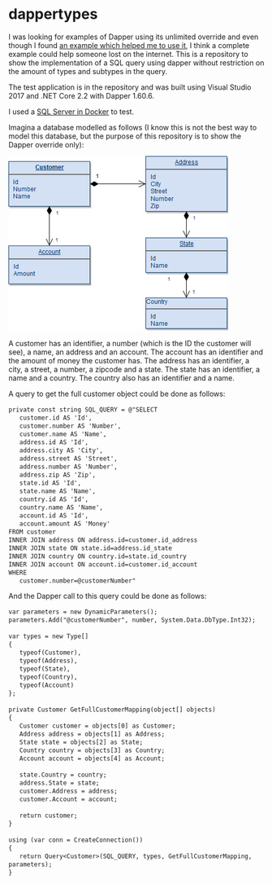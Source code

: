 # dappertypes
 I was looking for examples of Dapper using its unlimited override and even though I found [an example which helped me to use it](https://stackoverflow.com/questions/10202584/using-dapper-to-map-more-than-5-types/17029996), I think a complete example could help someone lost on the internet. 
  This is a repository to show the implementation of a SQL query using dapper without restriction on the amount of types and subtypes in the query.
  
  The test application is in the repository and was built using Visual Studio 2017 and .NET Core 2.2 with Dapper 1.60.6.
  
  I used a [SQL Server in Docker](https://docs.microsoft.com/en-us/sql/linux/quickstart-install-connect-docker?view=sql-server-2017&pivots=cs1-bash) to test.
  
  Imagina a database modelled as follows (I know this is not the best way to model this database, but the purpose of this repository is to show the Dapper override only):
  
  ![Database](/Images/DapperTypesDiagram.jpg)
  
  A customer has an identifier, a number (which is the ID the customer will see), a name, an address and an account. The account has an identifier and the amount of money the customer has. The address has an identifier, a city, a street, a number, a zipcode and a state. The state has an identifier, a name and a country. The country also has an identifier and a name.
 
 A query to get the full customer object could be done as follows:
 
 ```
 private const string SQL_QUERY = @"SELECT
	customer.id AS 'Id',
	customer.number AS 'Number',
	customer.name AS 'Name',
	address.id AS 'Id',
	address.city AS 'City',
	address.street AS 'Street',
	address.number AS 'Number',
	address.zip AS 'Zip',
	state.id AS 'Id',
	state.name AS 'Name',
	country.id AS 'Id',
	country.name AS 'Name',
	account.id AS 'Id',
	account.amount AS 'Money'
FROM customer
INNER JOIN address ON address.id=customer.id_address
INNER JOIN state ON state.id=address.id_state
INNER JOIN country ON country.id=state.id_country
INNER JOIN account ON account.id=customer.id_account
WHERE
	customer.number=@customerNumber"
```
 
 And the Dapper call to this query could be done as follows:
 ```
 var parameters = new DynamicParameters();
parameters.Add("@customerNumber", number, System.Data.DbType.Int32);

var types = new Type[]
{
	typeof(Customer),
	typeof(Address),
	typeof(State),
	typeof(Country),
	typeof(Account)
};

private Customer GetFullCustomerMapping(object[] objects)
{
	Customer customer = objects[0] as Customer;
	Address address = objects[1] as Address;
	State state = objects[2] as State;
	Country country = objects[3] as Country;
	Account account = objects[4] as Account;

	state.Country = country;
	address.State = state;
	customer.Address = address;
	customer.Account = account;

	return customer;
}

using (var conn = CreateConnection())
{
    return Query<Customer>(SQL_QUERY, types, GetFullCustomerMapping, parameters);
}
```